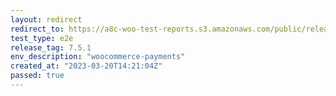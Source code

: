 ```yaml
---
layout: redirect
redirect_to: https://a8c-woo-test-reports.s3.amazonaws.com/public/release/7.5.1/woocommerce-payments/e2e/index.html
test_type: e2e
release_tag: 7.5.1
env_description: "woocommerce-payments"
created_at: "2023-03-20T14:21:04Z"
passed: true
---
```

